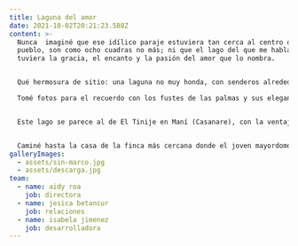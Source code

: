 ```yaml
---
title: Laguna del amor
date: 2021-10-02T20:21:23.588Z
content: >-
  Nunca  imaginé que ese idílico paraje estuviera tan cerca al centro del
  pueblo, son como ocho cuadras no más; ni que el lago del que me hablaron
  tuviera la gracia, el encanto y la pasión del amor que lo nombra.


  Qué hermosura de sitio: una laguna no muy honda, con senderos alrededor del lago y como ochenta palmas de moriche que se elevan desde el agua. El espectáculo a todas horas es sorprendente. Un lugar de ensueño, apacible y hermoso.

  Tomé fotos para el recuerdo con los fustes de las palmas y sus elegantes hojas reproducidas en el espejo de agua.


  Este lago se parece al de El Tinije en Maní (Casanare), con la ventaja que para llegar hasta acá, no hay que hacer la travesía tan complicada del Tinije.


  Caminé hasta la casa de la finca más cercana donde el joven mayordomo trajo silla de brazos y dos tintos. Conversamos un buen rato mientras escuchábamos la algarabía de los loros y contemplábamos las ‘Pavas Hediondas’: aves grandes de plumas sueltas y vistosas en su cabeza.
galleryImages:
  - assets/sin-marco.jpg
  - assets/descarga.jpg
team:
  - name: aidy roa
    job: directora
  - name: jesica betancur
    job: relaciones
  - name: isabela jimenez
    job: desarrolladora
---
```

